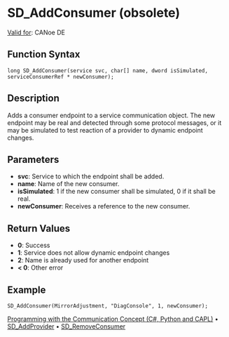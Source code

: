 # SD_AddConsumer (obsolete)

[Valid for](../../../Shared/FeatureAvailability.md): CANoe DE

## Function Syntax

```
long SD_AddConsumer(service svc, char[] name, dword isSimulated, serviceConsumerRef * newConsumer);
```

## Description

Adds a consumer endpoint to a service communication object. The new endpoint may be real and detected through some protocol messages, or it may be simulated to test reaction of a provider to dynamic endpoint changes.

## Parameters

- **svc**: Service to which the endpoint shall be added.
- **name**: Name of the new consumer.
- **isSimulated**: 1 if the new consumer shall be simulated, 0 if it shall be real.
- **newConsumer**: Receives a reference to the new consumer.

## Return Values

- **0**: Success
- **1**: Service does not allow dynamic endpoint changes
- **2**: Name is already used for another endpoint
- **< 0**: Other error

## Example

```plaintext
SD_AddConsumer(MirrorAdjustment, "DiagConsole", 1, newConsumer);
```

[Programming with the Communication Concept (C#, Python and CAPL)](../../../CANoeCANalyzer/CommunicationConcept/Programming/CCP.md) • [SD_AddProvider](CAPLfunctionSDAddProvider.md) • [SD_RemoveConsumer](CAPLfunctionSDRemoveConsumer.md)
